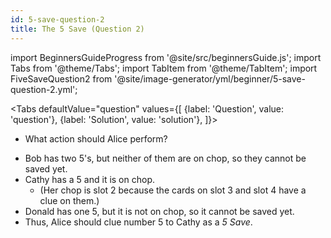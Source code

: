 ```yaml
---
id: 5-save-question-2
title: The 5 Save (Question 2)
---
```


import BeginnersGuideProgress from '@site/src/beginnersGuide.js';
import Tabs from '@theme/Tabs';
import TabItem from '@theme/TabItem';
import FiveSaveQuestion2 from '@site/image-generator/yml/beginner/5-save-question-2.yml';

<BeginnersGuideProgress id="5-save-question-2" />

<!-- lint disable no-undefined-references -->

<Tabs
  defaultValue="question"
  values={[
    {label: 'Question', value: 'question'},
    {label: 'Solution', value: 'solution'},
  ]}>
<TabItem value="question">

- What action should Alice perform?

</TabItem>
<TabItem value="solution">

- Bob has two 5's, but neither of them are on chop, so they cannot be saved yet.
- Cathy has a 5 and it is on chop.
  - (Her chop is slot 2 because the cards on slot 3 and slot 4 have a clue on them.)
- Donald has one 5, but it is not on chop, so it cannot be saved yet.
- Thus, Alice should clue number 5 to Cathy as a *5 Save*.

</TabItem>
</Tabs>

<FiveSaveQuestion2 />
